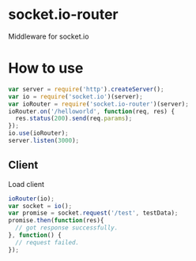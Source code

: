 # socket.io-router
Middleware for socket.io

# How to use

```javascript
var server = require('http').createServer();
var io = require('socket.io')(server);
var ioRouter = require('socket.io-router')(server);
ioRouter.on('/helloworld', function(req, res) {
  res.status(200).send(req.params);
});
io.use(ioRouter);
server.listen(3000);
```

## Client

Load client 
<script type="text/javascript"  src="/socket.io/socket.io.js"></script>

```javascript
ioRouter(io);
var socket = io();
var promise = socket.request('/test', testData);
promise.then(function(res){
  // got response successfully.
}, function() {
  // request failed.
});
```


